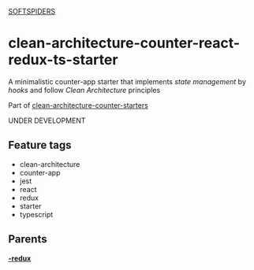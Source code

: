 [SOFTSPIDERS](https://github.com/softspiders/softspiders)

# clean-architecture-counter-react-redux-ts-starter

A minimalistic counter-app starter that implements *state management* by *hooks* and follow *Clean Architecture* principles

Part of [clean-architecture-counter-starters](https://github.com/softspiders/clean-architecture-counter-starters/blob/master/README.md)

UNDER DEVELOPMENT

## Feature tags
- clean-architecture
- counter-app
- jest
- react
- redux
- starter
- typescript

## Parents

[**-redux**](https://github.com/softspiders/clean-architecture-counter-starters/tree/clean-architecture-counter-react-ts-starter)
